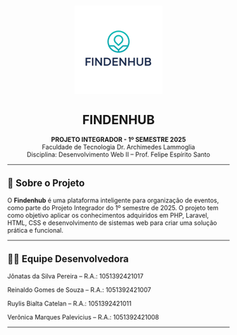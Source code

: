 <!-- Logo do Projeto -->
<p align="center">
  <img src="public/images/LOGO TRANSPARENTE.png" alt="Logo" width="200">
</p>

<h1 align="center">FINDENHUB</h1>

<p align="center"><strong>PROJETO INTEGRADOR - 1º SEMESTRE 2025</strong><br>
Faculdade de Tecnologia Dr. Archimedes Lammoglia<br>
Disciplina: Desenvolvimento Web II – Prof. Felipe Espírito Santo</p>

---

## 📌 Sobre o Projeto

O **Findenhub** é uma plataforma inteligente para organização de eventos, como parte do Projeto Integrador do 1º semestre de 2025. O projeto tem como objetivo aplicar os conhecimentos adquiridos em PHP, Laravel, HTML, CSS e desenvolvimento de sistemas web para criar uma solução prática e funcional.

---

## 👨‍💻 Equipe Desenvolvedora

Jônatas da Silva Pereira – R.A.: 1051392421017

Reinaldo Gomes de Souza – R.A.: 1051392421007

Ruylis Bialta Catelan – R.A.: 1051392421011

Verônica Marques Palevicius – R.A.: 1051392421008

---
